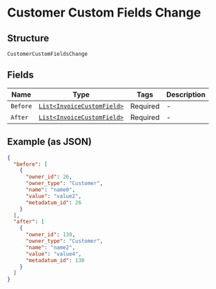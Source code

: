 
# Customer Custom Fields Change

## Structure

`CustomerCustomFieldsChange`

## Fields

| Name | Type | Tags | Description |
|  --- | --- | --- | --- |
| `Before` | [`List<InvoiceCustomField>`](../../doc/models/invoice-custom-field.md) | Required | - |
| `After` | [`List<InvoiceCustomField>`](../../doc/models/invoice-custom-field.md) | Required | - |

## Example (as JSON)

```json
{
  "before": [
    {
      "owner_id": 26,
      "owner_type": "Customer",
      "name": "name0",
      "value": "value2",
      "metadatum_id": 26
    }
  ],
  "after": [
    {
      "owner_id": 130,
      "owner_type": "Customer",
      "name": "name2",
      "value": "value4",
      "metadatum_id": 130
    }
  ]
}
```

